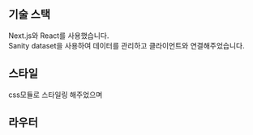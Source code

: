 ## 기술 스택
Next.js와 React를 사용했습니다.   
Sanity dataset을 사용하여 데이터를 관리하고 클라이언트와 연결해주었습니다.  

## 스타일  
css모듈로 스타일링 해주었으며  

## 라우터

